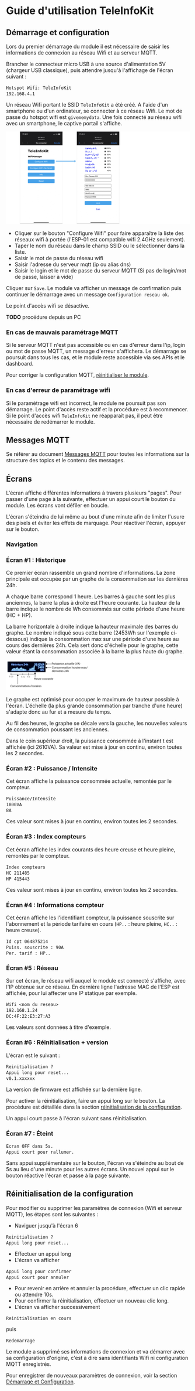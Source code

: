 # Guide d'utilisation TeleInfoKit

## Démarrage et configuration

Lors du premier démarrage du module il est nécessaire de saisir les informations de connexion au réseau Wifi et au serveur MQTT.

Brancher le connecteur micro USB à une source d'alimentation 5V (chargeur USB classique), puis attendre jusqu'à l'affichage de l'écran suivant :

```
Hotspot Wifi: TeleInfoKit
192.168.4.1
```

Un réseau Wifi portant le SSID `TeleInfoKit` a été créé. A l'aide d'un smartphone ou d'un ordinateur, se connecter à ce réseau Wifi. Le mot de passe du hotspot wifi est `givememydata`. Une fois connecté au réseau wifi avec un smartphone, le captive portail s'affiche.

![Captive portal](./captive-portal.png)

* Cliquer sur le bouton "Configure Wifi" pour faire apparaître la liste des réseaux wifi à portée (l'ESP-01 est compatible wifi 2.4GHz seulement).
* Taper le nom du réseau dans le champ SSID ou le sélectionner dans la liste.
* Saisir le mot de passe du réseau wifi
* Saisir l'adresse du serveur mqtt (ip ou alias dns)
* Saisir le login et le mot de passe du serveur MQTT (Si pas de login/mot de passe, laisser à vide)

Cliquer sur `Save`. Le module va afficher un message de confirmation puis continuer le démarrage avec un message `Configuration reseau ok`.

Le point d'accès wifi se désactive.

**TODO** procédure depuis un PC

### En cas de mauvais paramétrage MQTT

Si le serveur MQTT n'est pas accessible ou en cas d'erreur dans l'ip, login ou mot de passe MQTT, un message d'erreur s'affichera. Le démarrage se poursuit dans tous les cas, et le module reste accessible via ses APIs et le dashboard.

Pour corriger la configuration MQTT, [réinitialiser le module](#Réinitialisation-de-la-configuration).

### En cas d'erreur de paramétrage wifi

Si le paramétrage wifi est incorrect, le module ne poursuit pas son démarrage. Le point d'accès reste actif et la procédure est à recommencer. Si le point d'accès wifi `TeleInfoKit` ne réapparaît pas, il peut être nécessaire de redémarrer le module.

## Messages MQTT

Se référer au document [Messages MQTT](./mqtt.md) pour toutes les informations sur la structure des topics et le contenu des messages.

## Écrans

L'écran affiche différentes informations à travers plusieurs "pages". Pour passer d'une page à la suivante, effectuer un appui court le bouton du module. Les écrans vont défiler en boucle.

L'écran s'éteindra de lui même au bout d'une minute afin de limiter l'usure des pixels et éviter les effets de marquage. Pour réactiver l'écran, appuyer sur le bouton.

### Navigation

### Écran #1 : Historique

Ce premier écran rassemble un grand nombre d'informations. La zone principale est occupée par un graphe de la consommation sur les dernières 24h. 

A chaque barre correspond 1 heure. Les barres à gauche sont les plus anciennes, la barre la plus à droite est l'heure courante. La hauteur de la barre indique le nombre de Wh consommés sur cette période d'une heure (HC + HP).

La barre horizontale à droite indique la hauteur maximale des barres du graphe. Le nombre indiqué sous cette barre (2453Wh sur l'exemple ci-dessous) indique la consommation max sur une période d'une heure au cours des dernières 24h. Cela sert donc d'échelle pour le graphe, cette valeur étant la consommation associée à la barre la plus haute du graphe.

![Historique](./history-screen.png)

Le graphe est optimisé pour occuper le maximum de hauteur possible à l'écran. L'échelle (la plus grande consommation par tranche d'une heure) s'adapte donc au fur et a mesure du temps.

Au fil des heures, le graphe se décale vers la gauche, les nouvelles valeurs de consommation poussant les anciennes.

Dans le coin supérieur droit, la puissance consommée à l'instant t est affichée (ici 2610VA). Sa valeur est mise à jour en continu, environ toutes les 2 secondes.

### Écran #2 : Puissance / Intensite

Cet écran affiche la puissance consommée actuelle, remontée par le compteur.

```text
Puissance/Intensite
1800VA
8A
```

Ces valeur sont mises à jour en continu, environ toutes les 2 secondes.

### Écran #3 : Index compteurs

Cet écran affiche les index courants des heure creuse et heure pleine, remontés par le compteur.

```text
Index compteurs
HC 211485
HP 415443
```

Ces valeur sont mises à jour en continu, environ toutes les 2 secondes.

### Écran #4 : Informations compteur

Cet écran affiche les l'identifiant compteur, la puissance souscrite sur l'abonnement et la période tarifaire en cours (`HP..` : heure pleine, `HC..` : heure creuse).

```text
Id cpt 064875214
Puiss. souscrite : 90A
Per. tarif : HP..
```

### Écran #5 : Réseau

Sur cet écran, le réseau wifi auquel le module est connecté s'affiche, avec l'IP obtenue sur ce réseau. En dernière ligne l'adresse MAC de l'ESP est affichée, pour lui affecter une IP statique par exemple.

```text
Wifi <nom du reseau>
192.168.1.24
DC:4F:22:E3:27:A3
```

Les valeurs sont données à titre d'exemple.

### Écran #6 : Réinitialisation + version

L'écran est le suivant :

```text
Reinitialisation ?
Appui long pour reset...
v0.1.xxxxxx
```

La version de firmware est affichée sur la dernière ligne.

Pour activer la réinitialisation, faire un appui long sur le bouton. La procédure est détaillée dans la section [réinitialisation de la configuration](#Réinitialisation-de-la-configuration).

Un appui court passe à l'écran suivant sans réinitialisation.

### Écran #7 : Éteint

```text
Ecran OFF dans 5s.
Appui court pour rallumer.
```

Sans appui supplémentaire sur le bouton, l'écran va s'éteindre au bout de 5s au lieu d'une minute pour les autres écrans. Un nouvel appui sur le bouton réactive l'écran et passe à la page suivante.

## Réinitialisation de la configuration

Pour modifier ou supprimer les paramètres de connexion (Wifi et serveur MQTT), les étapes sont les suivantes :

* Naviguer jusqu'à l'écran 6

```text
Reinitialisation ?
Appui long pour reset...
```

* Effectuer un appui long
* L'écran va afficher

```text
Appui long pour confirmer
Appui court pour annuler
```

* Pour revenir en arrière et annuler la procédure, effectuer un clic rapide ou attendre 10s.
* Pour confirmer la réinitialisation, effectuer un nouveau clic long.
* L'écran va afficher successivement

```text
Reinitialisation en cours
```

puis

```text
Redemarrage
```

Le module a supprimé ses informations de connexion et va démarrer avec sa configuration d'origine, c'est à dire sans identifiants Wifi ni configuration MQTT enregistrés.

Pour enregistrer de nouveaux paramètres de connexion, voir la section [Démarrage et Configuration](#démarrage-et-configuration).
